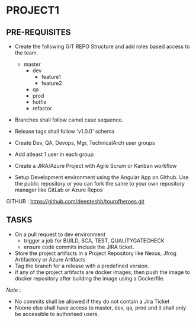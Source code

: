 # PROJECT1
## PRE-REQUISITES
- Create the following GIT REPO Structure and add roles based access to the team.
    - master
        - dev
            - feature1
            - feature2
        - qa
        - prod
        - hotfix
        - refactor

- Branches shall follow camel case sequence.
- Release tags shall follow 'v1.0.0' schema

- Create Dev, QA, Devops, Mgr, TechnicalArch user groups
- Add atleast 1 user in each group
- Create a JIRA/Azure Project with Agile Scrum or Kanban workflow

- Setup Development environment using the Angular App on Github. Use the public repository or you can fork the same to your own repository manager like GitLab or Azure Repos

GITHUB : https://github.com/deepteshb/tourofheroes.git


## TASKS
- On a pull request to dev environment
    - trigger a job for BUILD, SCA, TEST, QUALITYGATECHECK
    - ensure code commits include the JIRA ticket.
- Store the project artifacts in a Project Repository like Nexus, Jfrog Artifactory or Azure Artifacts
- Tag the branch for a release with a predefined version.
- if any of the project artifacts are docker images, then push the image to docker repository after building the image using a Dockerfile.

*Note* : 
- No commits shall be allowed if they do not contain a Jira Ticket
- Noone else shall have access to master, dev, qa, prod and it shall only be accessible to authorised users.
